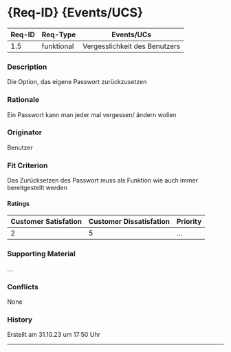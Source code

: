 # {Req-ID} {Events/UCS}

| Req-ID | Req-Type | Events/UCs |
|--------|----------|------------|
| 1.5    | funktional | Vergesslichkeit des Benutzers |

### Description
Die Option, das eigene Passwort zurückzusetzen

### Rationale
Ein Passwort kann man jeder mal vergessen/ ändern wollen 

### Originator
Benutzer

### Fit Criterion
Das Zurücksetzen des Passwort muss als Funktion wie auch immer bereitgestellt werden

#### Ratings
| Customer Satisfation | Customer Dissatisfation | Priority |
|----------------------|-------------------------|----------|
| 2                    | 5                       | ...      |

### Supporting Material
...

### Conflicts
None

### History
Erstellt am 31.10.23 um 17:50 Uhr

---
